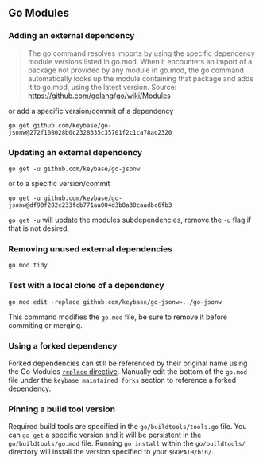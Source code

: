 ## Go Modules

### Adding an external dependency

> The go command resolves imports by using the specific dependency module
> versions listed in go.mod. When it encounters an import of a package not
> provided by any module in go.mod, the go command automatically looks up the
> module containing that package and adds it to go.mod, using the latest
> version.
Source: https://github.com/golang/go/wiki/Modules

or add a specific version/commit of a dependency

    go get github.com/keybase/go-jsonw@272f108028b0c2328335c35701f2c1ca78ac2320

### Updating an external dependency

    go get -u github.com/keybase/go-jsonw

or to a specific version/commit

    go get -u github.com/keybase/go-jsonw@df90f282c233fcb771aa004d3b8a30caadbc6fb3

`go get -u` will update the modules subdependencies, remove the `-u` flag if
that is not desired.

### Removing unused external dependencies

    go mod tidy

### Test with a local clone of a dependency

    go mod edit -replace github.com/keybase/go-jsonw=../go-jsonw

This command modifies the `go.mod` file, be sure to remove it before commiting
or merging.

### Using a forked dependency

Forked dependencies can still be referenced by their original name using the Go
Modules [`replace`
directive](https://github.com/golang/go/wiki/Modules#when-should-i-use-the-replace-directive).
Manually edit the bottom of the `go.mod` file under the `keybase maintained
forks` section to reference a forked dependency.

### Pinning a build tool version

Required build tools are specified in the `go/buildtools/tools.go` file. You
can `go get` a specific version and it will be persistent in the
`go/buildtools/go.mod` file. Running `go install` within the `go/buildtools/`
directory will install the version specified to your `$GOPATH/bin/`.
